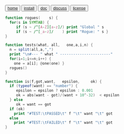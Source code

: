 <button class="button button1"><a href=/fun/index>home</a></button>
<button class="button button2"><a href=/fun/INSTALL>install</a></button>
<button class="button button1"><a href=/fun/ABOUT>doc</a></button>
<button class="button button2"><a href=http://github.com/timm/fun/issues>discuss</a></button>
<button class="button button1"><a href=/fun/LICENSE>license</a></button>

```awk
function rogues(    s) {
  for(s in SYMTAB) {
     if (s ~ /^[A-Z][a-z]/) print "Global " s
     if (s ~ /^[_a-z]/    ) print "Rogue: " s }
}
```


```awk
function tests(what, all,   one,a,i,n) {
  n = split(all,a,",")
  print "\n#--- " what " -----------------------"
  for(i=1;i<=n;i++) { 
    one = a[i]; @one(one) }
  rogues()
}
```


```awk
function is(f,got,want,   epsilon,     ok) {
  if (typeof(want) == "number") {
     epsilon = epsilon ? epsilon : 0.001
     ok = abs(want - got)/(want + 10^-32)  < epsilon
  } else
     ok = want == got
  if (ok) 
    print "#TEST:\tPASSED\t" f "\t" want "\t" got 
  else 
    print "#TEST:\tFAILED\t" f "\t" want "\t" got 
}
```

